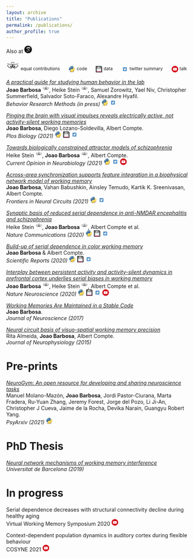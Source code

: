 ```yaml
---
layout: archive
title: "Publications"
permalink: /publications/
author_profile: true
---
```

Also at [<img src="../images/scholar.png" width="20" />](https://scholar.google.es/citations?user=Q3-3_awAAAAJ&hl=en)

<img src="../images/bro.png" width="35" /> <sup> equal contributions</sup>
&nbsp;&nbsp;&nbsp;&nbsp;
<img src="../images/py.svg" width="18" /> <sup> code </sup>
&nbsp;&nbsp;&nbsp;&nbsp;
<img src="../images/data.png" width="18" height="18" />  <sup>data</sup>
&nbsp;&nbsp;&nbsp;&nbsp;
<img src="../images/twitter.png" width="18" height="18" />  <sup>twitter summary</sup>
&nbsp;&nbsp;&nbsp;&nbsp;
<img src="../images/prez2.png" width="18" height="18" />  <sup>talk</sup>


[*A practical guide for studying human behavior in the lab*](https://psyarxiv.com/tcmvp)  
**Joao Barbosa**  <img src="../images/bro.png" width="18" />, Heike Stein <img src="../images/bro.png" width="18" />, Samuel Zorowitz, Yael Niv, Christopher Summerfield, Salvador Soto-Faraco, Alexandre Hyafil.    
*Behavior Research Methods (in press)*
[<img src="../images/py.svg" width="18" />](https://github.com/ahyafil/SampleSize)
[<img src="../images/twitter.png" width="18" height="18" />](https://twitter.com/jmourabarbosa/status/1359100591541280768)

[*Pinging the brain with visual impulses reveals electrically active, not activity-silent working memories*](https://journals.plos.org/plosbiology/article?id=10.1371/journal.pbio.3001436)  
**Joao Barbosa**, Diego Lozano-Soldevilla, Albert Compte.    
*Plos Biology (2021)*
[<img src="../images/py.svg" width="18" />](https://github.com/comptelab/reactivations)
[<img src="../images/data.png" width="18" height="18" />](https://github.com/comptelab/reactivations)
[<img src="../images/twitter.png" width="18" height="18" />](https://twitter.com/jmourabarbosa/status/1385623043372900356)


[*Towards biologically constrained attractor models of schizophrenia*](../files/Stein_CONEURO.pdf)  
 Heike Stein <img src="../images/bro.png" width="18" />, **Joao Barbosa** <img src="../images/bro.png" width="18" />, Albert Compte.    
*Current Opinion in Neurobiology (2021)*
[<img src="../images/py.svg" width="18" />](https://github.com/comptelab/attractorSZ)
[<img src="../images/twitter.png" width="18" height="18" />](https://twitter.com/heikecstein/status/1377260009390800902)
[<img src="../images/prez2.png" width="18" height="18" />](https://youtu.be/H_ZohMK-Q6M)


[*Across-area synchronization supports feature integration in a biophysical network model of working memory*](https://www.frontiersin.org/articles/10.3389/fncir.2021.716965/full)  
**Joao Barbosa**, Vahan Babushkin, Ainsley Temudo, Kartik K. Sreenivasan, Albert Compte.  
*Frontiers in Neural Circuits (2021)*
[<img src="../images/py.svg" width="18" />](https://github.com/comptelab/binding)
[<img src="../images/twitter.png" width="18" height="18" />](https://twitter.com/jmourabarbosa/status/1403339914859757568)


[*Synaptic basis of reduced serial dependence in anti-NMDAR encephalitis and schizophrenia*](https://www.nature.com/articles/s41467-020-18033-3)  
 Heike Stein <img src="../images/bro.png" width="18" />, **Joao Barbosa** <img src="../images/bro.png" width="18" />, Albert Compte et al.  
*Nature Communications (2020)*
[<img src="../images/py.svg" width="18" />](https://github.com/comptelab/serialNMDA)
[<img src="../images/data.png" width="18" height="18" />](https://github.com/comptelab/serialNMDA)
[<img src="../images/twitter.png" width="18" height="18" />](https://twitter.com/heikecstein/status/1298238425288642561?lang=en)

[*Build-up of serial dependence in color working memory*](https://www.nature.com/articles/s41598-020-67861-2)  
**Joao Barbosa** & Albert Compte.  
*Scientific Reports (2020)*
[<img src="../images/py.svg" width="18" />](https://github.com/comptelab/serial_color)
[<img src="../images/data.png" width="18" height="18" />](https://github.com/comptelab/serial_color/)
[<img src="../images/twitter.png" width="18" height="18" />](https://twitter.com/jmourabarbosa/status/1278703572029452289)

[*Interplay between persistent activity and activity-silent dynamics in prefrontal cortex underlies serial biases in working memory*](../files/barbosa_interplay.pdf)  
 **Joao Barbosa** <img src="../images/bro.png" width="18" />, Heike Stein <img src="../images/bro.png" width="18" />, Albert Compte et al.  
*Nature Neuroscience (2020)*
[<img src="../images/py.svg" width="18" />](https://github.com/comptelab/interplayPFC)
[<img src="../images/data.png" width="18" height="18" />](https://github.com/comptelab/interplayPFC)
[<img src="../images/twitter.png" width="18" height="18" />](https://twitter.com/jmourabarbosa/status/1275127297901813762)
[<img src="../images/prez2.png" width="18" height="18" />](https://www.youtube.com/watch?v=oKn2GYgQUCk)

[*Working Memories Are Maintained in a Stable Code*](../files/Barbosa2017.pdf)  
**Joao Barbosa**.  
*Journal of Neuroscience (2017)*

[*Neural circuit basis of visuo-spatial working memory precision*](../files/almeida.pdf)  
Rita Almeida, **Joao Barbosa**, Albert Compte.  
*Journal of Neurophysiology (2015)*  


Pre-prints
=====

[*NeuroGym: An open resource for developing and sharing neuroscience tasks*](https://psyarxiv.com/aqc9n/)  
Manuel Molano-Mazón, **Joao Barbosa**, Jordi Pastor-Ciurana, Marta Fradera, Ru-Yuan Zhang, Jeremy Forest, Jorge del Pozo, Li Ji-An, Christopher J Cueva, Jaime de la Rocha, Devika Narain, Guangyu Robert Yang.    
*PsyArxiv (2021)*
[<img src="../images/py.svg" width="18" />](https://github.com/neurogym/neurogym)

PhD Thesis
=====
[*Neural network mechanisms of working memory interference*](http://diposit.ub.edu/dspace/handle/2445/166717)   
*Universitat de Barcelona (2019)*

In progress
=====
Serial dependence decreases with structural connectivity decline during healthy aging  
Virtual Working Memory Symposium 2020
[<img src="../images/prez2.png" width="18" height="18" />](https://youtu.be/dkFhOdXSvRo)

Context-dependent population dynamics in auditory cortex during flexible behaviour  
COSYNE 2021
[<img src="../images/prez2.png" width="18" height="18" />](https://youtu.be/PH7hptJoZpA)


